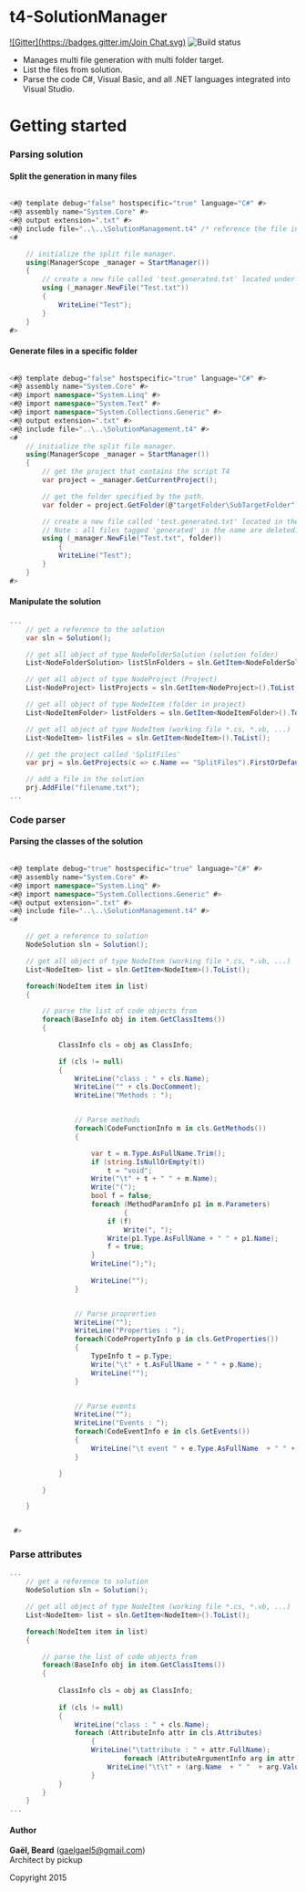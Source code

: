 
# t4-SolutionManager

[![Gitter](https://badges.gitter.im/Join Chat.svg)](https://gitter.im/gaelgael5/t4generators?utm_source=badge&utm_medium=badge&utm_campaign=pr-badge&utm_content=badge) ![Build status](https://ci.appveyor.com/api/projects/status/miuedx7p06tbhdk1?svg=true)

* Manages multi file generation with multi folder target.
* List the files from solution. 
* Parse the code C#, Visual Basic, and all .NET languages integrated into Visual Studio.


# Getting started

### Parsing solution

#### Split the generation in many files
```c#

<#@ template debug="false" hostspecific="true" language="C#" #>
<#@ assembly name="System.Core" #>
<#@ output extension=".txt" #>
<#@ include file="..\..\SolutionManagement.t4" /* reference the file include */ #>
<# 

	// initialize the split file manager. 
	using(ManagerScope _manager = StartManager())
	{  
		// create a new file called 'test.generated.txt' located under the script T4.
		using (_manager.NewFile("Test.txt"))
		{
			WriteLine("Test");
		}
  	}
#>

```

#### Generate files in a specific folder
```c#

<#@ template debug="false" hostspecific="true" language="C#" #>
<#@ assembly name="System.Core" #>
<#@ import namespace="System.Linq" #>
<#@ import namespace="System.Text" #>
<#@ import namespace="System.Collections.Generic" #>
<#@ output extension=".txt" #>
<#@ include file="..\..\SolutionManagement.t4" #>
<# 
	// initialize the split file manager. 
	using(ManagerScope _manager = StartManager())
	{  
		// get the project that contains the script T4
		var project = _manager.GetCurrentProject();

		// get the folder specified by the path.
		var folder = project.GetFolder(@"targetFolder\SubTargetFolder");

		// create a new file called 'test.generated.txt' located in the specified folder.
		// Note : all files tagged 'generated' in the name are deleted.
		using (_manager.NewFile("Test.txt", folder))
        	{
			WriteLine("Test");
		}
    }
#>

```

#### Manipulate the solution
```c#
...
	// get a reference to the solution
	var sln = Solution();

	// get all object of type NodeFolderSolution (solution folder)
	List<NodeFolderSolution> listSlnFolders = sln.GetItem<NodeFolderSolution>().ToList();

	// get all object of type NodeProject (Project)
	List<NodeProject> listProjects = sln.GetItem<NodeProject>().ToList();

	// get all object of type NodeItem (folder in project)
	List<NodeItemFolder> listFolders = sln.GetItem<NodeItemFolder>().ToList();

	// get all object of type NodeItem (working file *.cs, *.vb, ...)
	List<NodeItem> listFiles = sln.GetItem<NodeItem>().ToList();

	// get the project called 'SplitFiles'
	var prj = sln.GetProjects(c => c.Name == "SplitFiles").FirstOrDefault();

	// add a file in the solution
	prj.AddFile("filename.txt");
...

```

### Code parser

#### Parsing the classes of the solution

```c#

<#@ template debug="true" hostspecific="true" language="C#" #>
<#@ assembly name="System.Core" #>
<#@ import namespace="System.Linq" #>
<#@ import namespace="System.Collections.Generic" #>
<#@ output extension=".txt" #>
<#@ include file="..\..\SolutionManagement.t4" #>
<# 

	// get a reference to solution
	NodeSolution sln = Solution();

	// get all object of type NodeItem (working file *.cs, *.vb, ...)
	List<NodeItem> list = sln.GetItem<NodeItem>().ToList();

	foreach(NodeItem item in list)
	{

		// parse the list of code objects from 
		foreach(BaseInfo obj in item.GetClassItems())
		{
			
			ClassInfo cls = obj as ClassInfo;

			if (cls != null)
			{
				WriteLine("class : " + cls.Name);
				WriteLine("" + cls.DocComment);
				WriteLine("Methods : ");


				// Parse methods
				foreach(CodeFunctionInfo m in cls.GetMethods())
				{

					var t = m.Type.AsFullName.Trim();
					if (string.IsNullOrEmpty(t))
						t = "void";
					Write("\t" + t + " " + m.Name);
					Write("(");
					bool f = false;
					foreach (MethodParamInfo p1 in m.Parameters)
                			{
						if (f)
							Write(", ");
						Write(p1.Type.AsFullName + " " + p1.Name);
						f = true;
					}
					WriteLine(");");
					
					WriteLine("");
				}


				// Parse proprerties
				WriteLine("");
				WriteLine("Properties : ");
				foreach(CodePropertyInfo p in cls.GetProperties())
				{
					TypeInfo t = p.Type;
					Write("\t" + t.AsFullName + " " + p.Name);
					WriteLine("");
				}


				// Parse events
				WriteLine("");
				WriteLine("Events : ");
				foreach(CodeEventInfo e in cls.GetEvents())
				{
					WriteLine("\t event " + e.Type.AsFullName  + " " + e.Name);
				}

			}

		}

	}


 #>
```

### Parse attributes

```c#
...
	// get a reference to solution
	NodeSolution sln = Solution();

	// get all object of type NodeItem (working file *.cs, *.vb, ...)
	List<NodeItem> list = sln.GetItem<NodeItem>().ToList();

	foreach(NodeItem item in list)
	{

		// parse the list of code objects from 
		foreach(BaseInfo obj in item.GetClassItems())
		{
			
			ClassInfo cls = obj as ClassInfo;
			
			if (cls != null)
			{
				WriteLine("class : " + cls.Name);
				foreach (AttributeInfo attr in cls.Attributes)
        			{
					WriteLine("\tattribute : " + attr.FullName);
                			foreach (AttributeArgumentInfo arg in attr.Arguments)
						WriteLine("\t\t" + (arg.Name  + " "  + arg.Value).Trim());
        			}
			}
		}
	}
...
 ```

#### Author
  **Gaël, Beard** 
  (gaelgael5@gmail.com)<br /> 
  Architect by pickup<br /> 

  Copyright 2015 <br /> 

